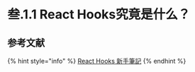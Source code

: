# 叁.1.1 React Hooks究竟是什么？

## 参考文献

{% hint style="info" %}
[React Hooks 新手筆記](https://medium.com/@z3388638/react-hooks-%E6%96%B0%E6%89%8B%E7%AD%86%E8%A8%98-8c9f1cccd142)
{% endhint %}

